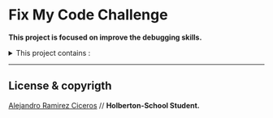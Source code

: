 # Fix My Code Challenge

**This project is focused on improve the debugging skills.**

<details>
<summary>This project contains :</summary>
<br>

- [0x00-challenge](https://github.com/FatChicken277/Fix_My_Code_Challenge/0x00-challenge)


</details>

---

## License & copyrigth

[Alejandro Ramirez Ciceros](https://github.com/FatChicken277) // **Holberton-School Student.**
